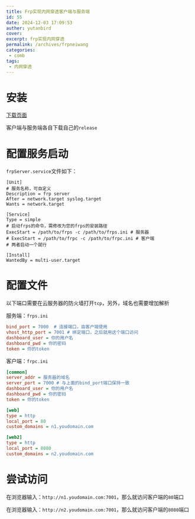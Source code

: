```yaml
---
title: Frp实现内网穿透客户端与服务端
id: 55
date: 2024-12-03 17:09:53
auther: yutanbird
cover: 
excerpt: frp实现内网穿透
permalink: /archives/frpneiwang
categories:
 - comb
tags: 
 - 内网穿透
---
```




# 安装

[下载页面](https://github.com/fatedier/frp/releases)

客户端与服务端各自下载自己的`release`

# 配置服务启动

`frpServer.service`文件如下：

```shell
[Unit]
# 服务名称，可自定义
Description = frp server
After = network.target syslog.target
Wants = network.target

[Service]
Type = simple
# 启动frps的命令，需修改为您的frps的安装路径
ExecStart = /path/to/frps -c /path/to/frps.ini # 服务器
# ExecStart = /path/to/frpc -c /path/to/frpc.ini # 客户端
# 两者启动一个就行

[Install]
WantedBy = multi-user.target
```

# 配置文件

以下端口需要在云服务器的防火墙打开`tcp`，另外，域名也需要增加解析

服务端：`frps.ini`

``` ini
bind_port = 7000  # 连接端口，由客户端使用
vhost_http_port = 7001 # 绑定端口，之后就用这个端口访问
dashboard_user = 你的用户名
dashboard_pwd = 你的密码
token = 你的token
```

客户端：`frpc.ini`

```ini
[common]
server_addr = 服务器的域名
server_port = 7000 # 与上面的bind_port端口保持一致
dashboard_user = 你的用户名
dashboard_pwd = 你的密码
token = 你的token

[web]
type = http
local_port = 80
custom_domains = n1.youdomain.com

[web2]
type = http
local_port = 8080
custom_domains = n2.youdomain.com
```

# 尝试访问

在浏览器输入：`http://n1.youdomain.com:7001`，那么就访问客户端的`80`端口

在浏览器输入：`http://n2.youdomain.com:7001`，那么就访问客户端的`8080`端口


